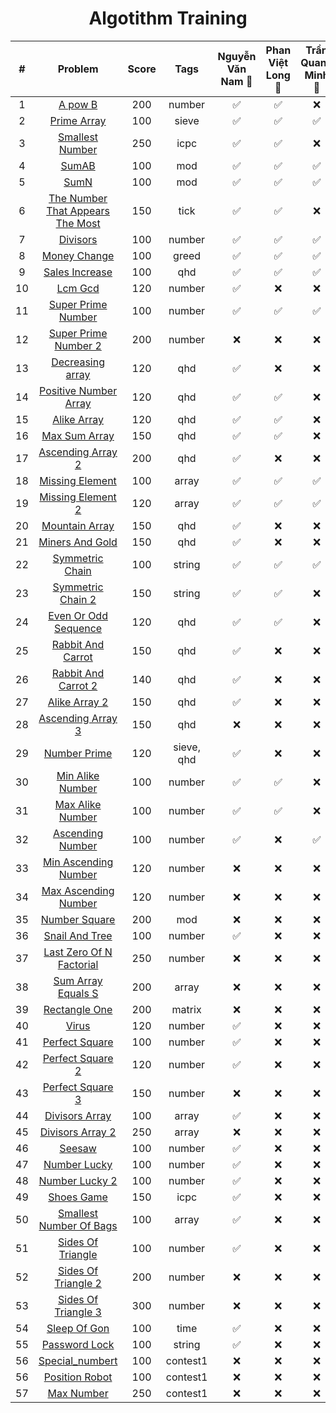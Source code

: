 <div align="center">

# Algotithm Training

|#| Problem|Score| Tags | Nguyễn Văn Nam 🌺| Phan Việt Long 👿|Trần Quang Minh 🐒|
| :-----:|:-----:| :-----: |:-----: | :-----: | :-: |:-: |
|1| [A pow B](https://github.com/zukahai/algotithm-training/tree/main/a_pow_b)|200|number| ✅| ✅|❌|
|2| [Prime Array](https://github.com/zukahai/algotithm-training/tree/main/prime_array)|100|sieve| ✅| ✅|✅|
|3| [Smallest Number](https://github.com/zukahai/algotithm-training/tree/main/smallest_number)|250|icpc| ✅|✅ |❌|
|4| [SumAB](https://github.com/zukahai/algotithm-training/tree/main/sum_a_b)|100|mod| ✅| ✅|✅|
|5| [SumN](https://github.com/zukahai/algotithm-training/tree/main/sum_n)|100|mod| ✅| ✅|✅|
|6| [The Number That Appears The Most](https://github.com/zukahai/algotithm-training/tree/main/the_number_that_appears_the_most)|150|tick| ✅| ✅|❌|
|7| [Divisors](https://github.com/zukahai/algotithm-training/tree/main/divisors)|100| number| ✅| ✅|✅|
|8| [Money Change](https://github.com/zukahai/algotithm-training/tree/main/money_change)|100|greed| ✅| ✅|✅|
|9| [Sales Increase](https://github.com/zukahai/algotithm-training/tree/main/sales_increase)|100|qhd| ✅| ✅|✅|
|10| [Lcm Gcd](https://github.com/zukahai/algotithm-training/tree/main/lcm_gcd)|120|number| ✅| ❌|❌|
|11| [Super Prime Number](https://github.com/zukahai/algotithm-training/tree/main/super_prime_number)|100|number| ✅| ✅|✅|
|12| [Super Prime Number 2](https://github.com/zukahai/algotithm-training/tree/main/super_prime_number_2)|200|number| ❌| ❌|❌|
|13| [Decreasing array](https://github.com/zukahai/algotithm-training/tree/main/decreasing_array)|120|qhd| ✅| ❌|❌|
|14| [Positive Number Array](https://github.com/zukahai/algotithm-training/tree/main/positive_number_array)|120|qhd| ✅| ✅|❌|
|15| [Alike Array](https://github.com/zukahai/algotithm-training/tree/main/alike_array)|120|qhd| ✅| ✅|❌|
|16| [Max Sum Array](https://github.com/zukahai/algotithm-training/tree/main/max_sum_array)|150|qhd| ✅| ✅|❌|
|17| [Ascending Array 2](https://github.com/zukahai/algotithm-training/tree/main/ascending_array_2)|200|qhd| ✅| ❌|❌|
18| [Missing Element](https://github.com/zukahai/algotithm-training/tree/main/missing_element)|100|array| ✅|✅|✅|
19| [Missing Element 2](https://github.com/zukahai/algotithm-training/tree/main/missing_element_2)|120| array|✅|✅|✅|
20| [Mountain Array](https://github.com/zukahai/algotithm-training/tree/main/mountain_array)|150|qhd| ✅| ❌|❌|
21| [Miners And Gold](https://github.com/zukahai/algotithm-training/tree/main/miners_and_gold)|150|qhd| ✅| ❌|❌|
22| [Symmetric Chain](https://github.com/zukahai/algotithm-training/tree/main/symmetric_chain)|100|string| ✅|✅|✅|
23| [Symmetric Chain 2](https://github.com/zukahai/algotithm-training/tree/main/symmetric_chain_2)|150|string| ✅|✅|❌|
24| [Even Or Odd Sequence](https://github.com/zukahai/algotithm-training/tree/main/even_or_odd_sequence)|120|qhd| ✅|✅|❌|
25| [Rabbit And Carrot](https://github.com/zukahai/algotithm-training/tree/main/rabbit_and_carrot)|150| qhd| ✅| ❌|❌|
26| [Rabbit And Carrot 2](https://github.com/zukahai/algotithm-training/tree/main/rabbit_and_carrot_2)|140|qhd| ✅| ❌|❌|
27| [Alike Array 2](https://github.com/zukahai/algotithm-training/tree/main/alike_array_2)|150|qhd| ✅| ❌|❌|
28| [Ascending Array 3](https://github.com/zukahai/algotithm-training/tree/main/ascending_array_3)|150|qhd| ❌| ❌|❌|
29| [Number Prime](https://github.com/zukahai/algotithm-training/tree/main/number_prime)|120|sieve, qhd| ✅| ❌|❌|
30| [Min Alike Number](https://github.com/zukahai/algotithm-training/tree/main/min_alike_number)|100|number| ✅|✅|❌|
31| [Max Alike Number](https://github.com/zukahai/algotithm-training/tree/main/max_alike_number)|100|number|✅|✅|❌|
32| [Ascending Number](https://github.com/zukahai/algotithm-training/tree/main/ascending_number)|100|number|✅|❌|✅|
33| [Min Ascending Number](https://github.com/zukahai/algotithm-training/tree/main/min_ascending_number)|120|number| ❌| ❌|❌|
34| [Max Ascending Number](https://github.com/zukahai/algotithm-training/tree/main/max_ascending_number)|120|number| ❌| ❌|❌|
35| [Number Square](https://github.com/zukahai/algotithm-training/tree/main/number_square)|200|mod| ❌|❌|❌|
36| [Snail And Tree](https://github.com/zukahai/algotithm-training/tree/main/snail_and_tree)|100|number| ✅|❌|❌|
37| [Last Zero Of N Factorial](https://github.com/zukahai/algotithm-training/tree/main/last_zero_of_n_factorial)|250|number|❌|❌|❌|
38| [Sum Array Equals S](https://github.com/zukahai/algotithm-training/tree/main/sum_array_equals_s)|200|array| ❌|❌|❌|
39| [Rectangle One](https://github.com/zukahai/algotithm-training/tree/main/rectangle_one)|200|matrix|❌|❌|❌|
40| [Virus](https://github.com/zukahai/algotithm-training/tree/main/virus)|120|number|✅|❌|❌|
41| [Perfect Square](https://github.com/zukahai/algotithm-training/tree/main/perfect_square)|100|number|✅|❌|❌|
42| [Perfect Square 2](https://github.com/zukahai/algotithm-training/tree/main/perfect_square_2)|120|number| ✅|❌|❌|
43| [Perfect Square 3](https://github.com/zukahai/algotithm-training/tree/main/perfect_square_3)|150|number|❌|❌|❌|
44| [Divisors Array](https://github.com/zukahai/algotithm-training/tree/main/divisors_array)|100|array| ✅|❌|❌|
45| [Divisors Array 2](https://github.com/zukahai/algotithm-training/tree/main/divisors_array_2)|250|array| ❌|❌|❌|
46| [Seesaw](https://github.com/zukahai/algotithm-training/tree/main/seesaw)|100|number|✅| ❌|❌|
47| [Number Lucky](https://github.com/zukahai/algotithm-training/tree/main/number_lucky)|100|number| ✅|❌|❌|
48| [Number Lucky 2](https://github.com/zukahai/algotithm-training/tree/main/number_lucky_2)|100|number|✅|❌|❌|
49| [Shoes Game](https://github.com/zukahai/algotithm-training/tree/main/shoes_game)|150|icpc|✅| ❌|❌|
50| [Smallest Number Of Bags](https://github.com/zukahai/algotithm-training/tree/main/smallest_number_of_bags)|100|array|✅|❌|❌|
51| [Sides Of Triangle](https://github.com/zukahai/algotithm-training/tree/main/sides_of_triangle)|100|number|✅|❌|❌|
52| [Sides Of Triangle 2](https://github.com/zukahai/algotithm-training/tree/main/sides_of_triangle_2)|200|number|❌|❌|❌|
53| [Sides Of Triangle 3](https://github.com/zukahai/algotithm-training/tree/main/sides_of_triangle_3)|300|number|❌|❌|❌|
54| [Sleep Of Gon](https://github.com/zukahai/algotithm-training/tree/main/sleep_of_gon)|100|time|✅|❌|❌|
55| [Password Lock](https://github.com/zukahai/algotithm-training/tree/main/password_lock)|100|string|✅|❌|❌|
56| [Special_numbert](https://github.com/zukahai/algotithm-training/tree/main/special_number)|100|contest1|❌|❌|❌|
56| [Position Robot](https://github.com/zukahai/algotithm-training/tree/main/position_robot)|100|contest1|❌|❌|❌|
57| [Max Number](https://github.com/zukahai/algotithm-training/tree/main/max_number)|250|contest1|❌|❌|❌|

</div>
